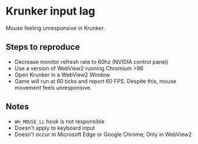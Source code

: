 # Krunker input lag

Mouse feeling unresponsive in Krunker.

## Steps to reproduce

- Decrease monitor refresh rate to 60hz (NVIDIA control panel)
- Use a version of WebView2 running Chromium >86
- Open Krunker in a WebView2 Window
- Game will run at 60 ticks and report 60 FPS. Despite this, mouse movement feels unresponsive.

## Notes

- `WH_MOUSE_LL` hook is not responsible
- Doesn't apply to keyboard input
- Doesn't occur in Microsoft Edge or Google Chrome; Only in WebView2